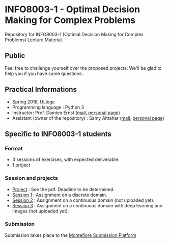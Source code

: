 # INFO8003-1 - Optimal Decision Making for Complex Problems
Repository for INFO8003-1 (Optimal Decision Making for Complex Problems) Lecture Material.



## Public

Feel free to challenge yourself over the proposed projects. We'll be glad to help you if you have some questions.

## Practical Informations           

- Spring 2018, ULiège
- Programming language : Python 3
- Instructor: Prof. Damien Ernst ([mail](mailto:dernst@ulg.ac.be), [personal page](http://www.montefiore.ulg.ac.be/~ernst/))
- Assistant (owner of the repository) : Samy Aittahar ([mail](mailto:saittahar@uliege.be), [personal page](http://www.montefiore.ulg.ac.be/~saittahar/))


## Specific to INFO8003-1 students

### Format

 - 3 sessions of exercises, with expected deliverable.
 - 1 project

### Session and projects

- [Project](https://github.com/epochstamp/INFO8003-1/tree/master/project) : See the pdf. Deadline to be determined.
- [Session 1](https://github.com/epochstamp/INFO8003-1/tree/master/discrete_domain) : Assignment on a discrete domain.
- [Session 2](https://github.com/epochstamp/INFO8003-1/tree/master/continuous_domain) : Assignment on a continuous domain (not uploaded yet).
- [Session 3](https://github.com/epochstamp/INFO8003-1/tree/master/continuous_deeplearning_domain) : Assignment on a continuous domain with deep learning and images (not uploaded yet).

### Submission


Submission takes place to the [Montefiore Submission Platform](https://submit.montefiore.ulg.ac.be/teacher/viewprojects/INFO8003-1)

